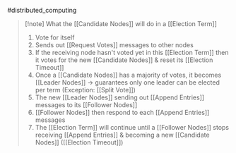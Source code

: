 #distributed_computing 
>[!note] What the [[Candidate Nodes]] will do in a [[Election Term]]
>1. Vote for itself
>2. Sends out [[Request Votes]] messages to other nodes
>3. If the receiving node hasn't voted yet in this [[Election Term]] then it votes for the new [[Candidate Nodes]] & reset its [[Election Timeout]]
>4. Once a [[Candidate Nodes]] has a majority of votes, it becomes [[Leader Nodes]] -> guarantees only one leader can be elected per term (Exception: [[Split Vote]])
>5. The new [[Leader Nodes]] sending out [[Append Entries]] messages to its [[Follower Nodes]]
>6. [[Follower Nodes]] then respond to each [[Append Entries]] messages
>7. The [[Election Term]] will continue until a [[Follower Nodes]] stops receiving [[Append Entries]] & becoming a new [[Candidate Nodes]] ([[Election Timeout]])